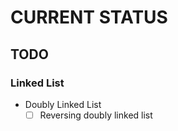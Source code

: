 # CURRENT STATUS 

## TODO
### Linked List
- Doubly Linked List
    - [ ] Reversing doubly linked list